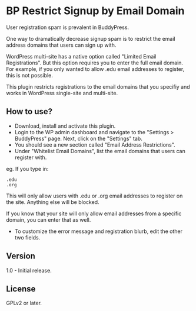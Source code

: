 BP Restrict Signup by Email Domain
==================================

User registration spam is prevalent in BuddyPress.

One way to dramatically decrease signup spam is to restrict the email address domains that users can sign up with.

WordPress multi-site has a native option called "Limited Email Registrations".  But this option requires you to enter the full email domain.  For example, if you only wanted to allow .edu email addresses to register, this is not possible.

This plugin restricts registrations to the email domains that you specifiy and works in WordPress single-site and multi-site.


How to use?
- 
* Download, install and activate this plugin.
* Login to the WP admin dashboard and navigate to the "Settings > BuddyPress" page.  Next, click on the "Settings" tab.
* You should see a new section called "Email Address Restrictions".
* Under "Whitelist Email Domains", list the email domains that users can register with.

eg. If you type in:

    .edu
    .org

This will only allow users with .edu or .org email addresses to register on the site.  Anything else will be blocked.

If you know that your site will only allow email addresses from a specific domain, you can enter that as well.

* To customize the error message and registration blurb, edit the other two fields.


Version
-
1.0 - Initial release.


License
-
GPLv2 or later.